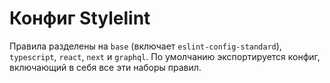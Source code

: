 # Конфиг Stylelint

Правила разделены на `base` (включает `eslint-config-standard`), `typescript`, `react`, `next` и `graphql`. По умолчанию экспортируется конфиг, включающий в себя все эти наборы правил.

